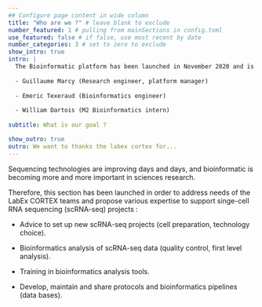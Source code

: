 ```yaml
---
## Configure page content in wide column
title: "Who are we ?" # leave blank to exclude
number_featured: 1 # pulling from mainSections in config.toml
use_featured: false # if false, use most recent by date
number_categories: 3 # set to zero to exclude
show_intro: true
intro: |
  The Bioinformatic platform has been launched in November 2020 and is currently composed of three members :
  
  - Guillaume Marcy (Research engineer, platform manager)
  
  - Emeric Texeraud (Bioinformatics engineer)
  
  - William Dartois (M2 Bioinformatics intern)
  
subtitle: What is our goal ?

show_outro: true
outro: We want to thanks the labex cortex for...
---
```


  Sequencing technologies are improving days and days, and bioinformatic is becoming more and more important in sciences research.
  
  Therefore, this section has been launched in order to address needs of the LabEx CORTEX teams and propose various expertise to support singe-cell RNA sequencing (scRNA-seq) projects :

  - Advice to set up new scRNA-seq projects (cell preparation, technology choice).
  
  - Bioinformatics analysis of scRNA-seq data (quality control, first level analysis).
  
  - Training in bioinformatics analysis tools.
  
  - Develop, maintain and share protocols and bioinformatics pipelines (data bases).
  